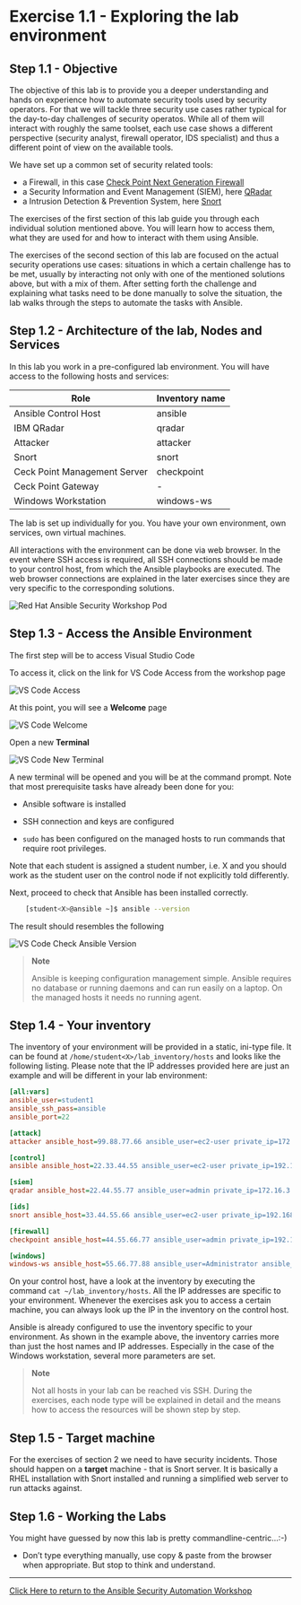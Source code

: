 # Exercise 1.1 - Exploring the lab environment

## Step 1.1 - Objective

The objective of this lab is to provide you a deeper understanding and hands on experience how to automate security tools used by security operators. For that we will tackle three security use cases rather typical for the day-to-day challenges of security operatos. While all of them will interact with roughly the same toolset, each use case shows a different perspective (security analyst, firewall operator, IDS specialist) and thus a different point of view on the available tools.

We have set up a common set of security related tools:

- a Firewall, in this case [Check Point Next Generation Firewall](https://www.checkpoint.com/products/next-generation-firewall/)
- a Security Information and Event Management (SIEM), here [QRadar](https://www.ibm.com/security/security-intelligence/qradar)
- a Intrusion Detection & Prevention System, here [Snort](https://www.snort.org)

The exercises of the first section of this lab guide you through each individual solution mentioned above. You will learn how to access them, what they are used for and how to interact with them using Ansible.

The exercises of the second section of this lab are focused on the actual security operations use cases: situations in which a certain challenge has to be met, usually by interacting not only with one of the mentioned solutions above, but with a mix of them. After setting forth the challenge and explaining what tasks need to be done manually to solve the situation, the lab walks through the steps to automate the tasks with Ansible.

## Step 1.2 - Architecture of the lab, Nodes and Services

In this lab you work in a pre-configured lab environment. You will have access to the following hosts and services:

| Role                         | Inventory name |
| -----------------------------| ---------------|
| Ansible Control Host         | ansible        |
| IBM QRadar                   | qradar         |
| Attacker                     | attacker       |
| Snort                        | snort          |
| Ceck Point Management Server | checkpoint     |
| Ceck Point Gateway           | -              |
| Windows Workstation          | windows-ws     |

The lab is set up individually for you. You have your own environment, own services, own virtual machines.

All interactions with the environment can be done via web browser. In the event where SSH access is required, all SSH connections should be made to your control host, from which the Ansible playbooks are executed. The web browser connections are explained in the  later exercises since they are very specific to the corresponding solutions.

![Red Hat Ansible Security Workshop Pod](../../../images/security_diagram.png)

## Step 1.3 - Access the Ansible Environment

The first step will be to access Visual Studio Code

To access it, click on the link for VS Code Access from the workshop page

![VS Code Access](images/1-vscode-access.png)

At this point, you will see a **Welcome** page

![VS Code Welcome](images/1-vscode-welcome-page.png)

Open a new **Terminal**

![VS Code New Terminal](images/1-vscode-new-terminal.png)

A new terminal will be opened and you will be at the command prompt. Note that most prerequisite tasks have already been done for you:

  - Ansible software is installed

  - SSH connection and keys are configured

  - `sudo` has been configured on the managed hosts to run commands that require root privileges.


Note that each student is assigned a student number, i.e. X and you should work as the student <X> user on the control node if not explicitly told differently.

Next, proceed to check that Ansible has been installed correctly.

```bash
    [student<X>@ansible ~]$ ansible --version
```

The result should resembles the following

![VS Code Check Ansible Version](images/1-vscode-check-ansible-version.png)


> **Note**
>
> Ansible is keeping configuration management simple. Ansible requires no database or running daemons and can run easily on a laptop. On the managed hosts it needs no running agent.

## Step 1.4 - Your inventory

The inventory of your environment will be provided in a static, ini-type file. It can be found at `/home/student<X>/lab_inventory/hosts` and looks like the following listing. Please note that the IP addresses provided here are just an example and will be different in your lab environment:

```ini
[all:vars]
ansible_user=student1
ansible_ssh_pass=ansible
ansible_port=22

[attack]
attacker ansible_host=99.88.77.66 ansible_user=ec2-user private_ip=172.16.99.66 private_ip2=172.17.44.66

[control]
ansible ansible_host=22.33.44.55 ansible_user=ec2-user private_ip=192.168.2.3

[siem]
qradar ansible_host=22.44.55.77 ansible_user=admin private_ip=172.16.3.44 ansible_httpapi_pass="Ansible1!" ansible_connection=httpapi ansible_httpapi_use_ssl=yes ansible_httpapi_validate_certs=False ansible_network_os=ibm.qradar.qradar

[ids]
snort ansible_host=33.44.55.66 ansible_user=ec2-user private_ip=192.168.3.4 private_ip2=172.17.33.77

[firewall]
checkpoint ansible_host=44.55.66.77 ansible_user=admin private_ip=192.168.4.5 ansible_network_os=checkpoint ansible_connection=httpapi ansible_httpapi_use_ssl=yes ansible_httpapi_validate_certs=no

[windows]
windows-ws ansible_host=55.66.77.88 ansible_user=Administrator ansible_pass=RedHat19! ansible_port=5986 ansible_connection=winrm ansible_winrm_server_cert_validation=ignore private_ip=192.168.5.6
```

On your control host, have a look at the inventory by executing the command `cat ~/lab_inventory/hosts`. All the IP addresses are specific to your environment. Whenever the exercises ask you to access a certain machine, you can always look up the IP in the inventory on the control host.

Ansible is already configured to use the inventory specific to your environment. As shown in the example above, the inventory carries more than just the host names and IP addresses. Especially in the case of the Windows workstation, several more parameters are set.

> **Note**
>
> Not all hosts in your lab can be reached vis SSH. During the exercises, each node type will be explained in detail and the means how to access the resources will be shown step by step.

## Step 1.5 - Target machine

For the exercises of section 2 we need to have security incidents. Those should happen on a **target** machine - that is Snort server. It is basically a RHEL installation with Snort installed and running a simplified web server to run attacks against.

## Step 1.6 - Working the Labs

You might have guessed by now this lab is pretty commandline-centric…​ :-)

  - Don’t type everything manually, use copy & paste from the browser when appropriate. But stop to think and understand.

----

[Click Here to return to the Ansible Security Automation Workshop](../README.md#section-1---introduction-to-ansible-security-automation-basics)
